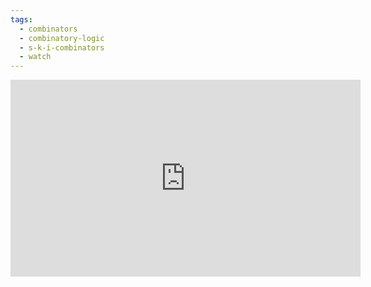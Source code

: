 ```yaml
---
tags:
  - combinators
  - combinatory-logic
  - s-k-i-combinators
  - watch
---
```

<iframe width="560" height="315" src="https://www.youtube.com/embed/fZQMmgElRMI?si=fJRjFEVoauQy_hLG" title="YouTube video player" frameborder="0" allow="accelerometer; autoplay; clipboard-write; encrypted-media; gyroscope; picture-in-picture; web-share" allowfullscreen></iframe>